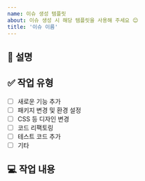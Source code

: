 ```yaml
---
name: 이슈 생성 템플릿
about: 이슈 생성 시 해당 템플릿을 사용해 주세요 😊
title: '이슈 이름'
---
```


## 📝 설명

<!-- 작업에 대한 설명입니다. -->

## ✅ 작업 유형

<!--
	팀원이 어떤 작업을 하였는지 쉽게 알아볼 수 있게 도와주는 부분입니다.
-->

- [ ] 새로운 기능 추가
- [ ] 패키지 변경 및 환경 설정
- [ ] CSS 등 디자인 변경
- [ ] 코드 리팩토링
- [ ] 테스트 코드 추가
- [ ] 기타

## 💻 작업 내용

<!-- 본문을 입력하세요. -->